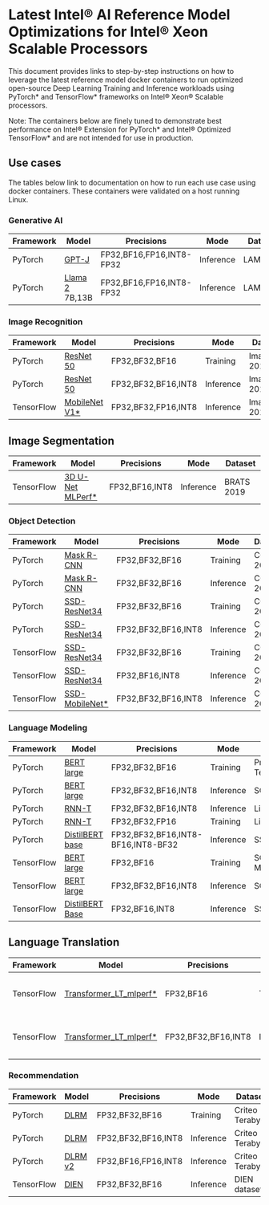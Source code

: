 # Latest Intel® AI Reference Model Optimizations for Intel® Xeon Scalable Processors

This document provides links to step-by-step instructions on how to leverage the latest reference model docker containers to run optimized open-source Deep Learning Training and Inference workloads using PyTorch* and TensorFlow* frameworks on Intel® Xeon® Scalable processors.

Note: The containers below are finely tuned to demonstrate best performance on Intel® Extension for PyTorch* and Intel® Optimized TensorFlow*  and are not intended for use in production. 

## Use cases

The tables below link to documentation on how to run each use case using docker containers. These containers were validated on a host running Linux. 

### Generative AI
| Framework | Model                                                  | Precisions | Mode |  Dataset |
| --------| ------------------------------------------------------ | ---------- | ------| --------------------- |
| PyTorch | [GPT-J](../../models_v2/pytorch/gptj/inference/cpu/CONTAINER.md) | FP32,BF16,FP16,INT8-FP32 | Inference | LAMBADA |
| PyTorch | [Llama 2](../../models_v2/pytorch/llama/inference/cpu/CONTAINER.md) 7B,13B | FP32,BF16,FP16,INT8-FP32 | Inference | LAMBADA |
### Image Recognition

| Framework | Model                                                  | Precisions | Mode |  Dataset |
| --------| ------------------------------------------------------ | ---------- | ------| --------------------- |
| PyTorch | [ResNet 50](../../models_v2/pytorch/resnet50/training/cpu/CONTAINER.md) | FP32,BF32,BF16 | Training | ImageNet 2012 |
| PyTorch | [ResNet 50](../../models_v2/pytorch/resnet50/inference/cpu/CONTAINER.md) | FP32,BF32,BF16,INT8 | Inference | ImageNet 2012 |
| TensorFlow | [MobileNet V1*](../../quickstart/image_recognition/tensorflow/mobilenet_v1/inference/cpu/README_DEV_CAT.md) | FP32,BF32,FP16,INT8 | Inference | ImageNet 2012 |

## Image Segmentation

| Framework | Model                                                  | Precisions | Mode |  Dataset |
| --------| ------------------------------------------------------ | ---------- | ------| --------------------- |
| TensorFlow | [3D U-Net MLPerf*](../../quickstart/image_segmentation/tensorflow/3d_unet_mlperf/inference/cpu/README_DEV_CAT.md) | FP32,BF16,INT8 | Inference | BRATS 2019 |

### Object Detection

| Framework | Model                                                  | Precisions | Mode |  Dataset |
| --------| ------------------------------------------------------ | ---------- | ------| --------------------- |
| PyTorch |[Mask R-CNN](../../models_v2/pytorch/maskrcnn/training/cpu/CONTAINER.md) | FP32,BF32,BF16 | Training | COCO 2017 |
| PyTorch |[Mask R-CNN](../../models_v2/pytorch/maskrcnn/inference/cpu) | FP32,BF32,BF16 | Inference | COCO 2017 |
| PyTorch |[SSD-ResNet34](../../models_v2/pytorch/ssd-resnet34/training/cpu/CONTAINER.md) | FP32,BF32,BF16 | Training | COCO 2017 |
| PyTorch |[SSD-ResNet34](../../models_v2/pytorch/ssd-resnet34/inference/cpu/CONTAINER.md) | FP32,BF32,BF16,INT8 | Inference | COCO 2017 |
| TensorFlow | [SSD-ResNet34](../../quickstart/object_detection/tensorflow/ssd-resnet34/training/cpu/README_DEV_CAT.md) | FP32,BF32,BF16 |Training | COCO 2017 |
| TensorFlow | [SSD-ResNet34](../../quickstart/object_detection/tensorflow/ssd-resnet34/inference/cpu/README_DEV_CAT.md) | FP32,BF16,INT8 |Inference | COCO 2017  |
| TensorFlow | [SSD-MobileNet*](../../quickstart/object_detection/tensorflow/ssd-mobilenet/inference/cpu/README_DEV_CAT.md) | FP32,BF32,BF16,INT8 | Inference | COCO 2017 |

### Language Modeling 

| Framework | Model                                                  | Precisions | Mode |  Dataset |
| --------| ------------------------------------------------------ | ---------- | ------| --------------------- |
| PyTorch | [BERT large](../../models_v2/pytorch/bert_large/training/cpu/CONTAINER.md) | FP32,BF32,BF16 | Training | Preprocessed Text dataset |
| PyTorch |[BERT large](../../models_v2/pytorch/bert_large/inference/cpu/CONTAINER.md) | FP32,BF32,BF16,INT8 | Inference | SQuAD1.0 |
| PyTorch | [RNN-T](../../models_v2/pytorch/rnnt/training/cpu/CONTAINER.md) | FP32,BF32,BF16,INT8 | Inference | LibriSpeech |
| PyTorch |[RNN-T](../../models_v2/pytorch/rnnt/inference/cpu/CONTAINER.md) | FP32,BF32,FP16 | Training | LibriSpeech |
| PyTorch |[DistilBERT base](../../models_v2/pytorch/distilbert/inference/cpu/CONTAINER.md) | FP32,BF32,BF16,INT8-BF16,INT8-BF32 | Inference | SST-2 |
| TensorFlow | [BERT large](../../quickstart/language_modeling/tensorflow/bert_large/training/cpu/README_DEV_CAT.md) | FP32,BF16 | Training |  SQuAD and MRPC |
| TensorFlow | [BERT large](../../quickstart/language_modeling/tensorflow/bert_large/inference/cpu/README_DEV_CAT.md) | FP32,BF32,BF16,INT8 |Inference | SQuAD |
| TensorFlow | [DistilBERT Base](../../quickstart/language_modeling/tensorflow/distilbert_base/inference/cpu/README_DEV_CAT.md) | FP32,BF16,INT8 | Inference | SST-2 | 

## Language Translation
| Framework | Model                                                  | Precisions | Mode |  Dataset |
| --------| ------------------------------------------------------ | ---------- | ------| --------------------- |
| TensorFlow | [Transformer_LT_mlperf*](../../quickstart/language_translation/tensorflow/transformer_mlperf/training/cpu/README_DEV_CAT.md) | FP32,BF16 | Training | WMT English-German dataset |
| TensorFlow | [Transformer_LT_mlperf*](../../quickstart/language_translation/tensorflow/transformer_mlperf/inference/cpu/README_DEV_CAT.md) | FP32,BF32,BF16,INT8 | Inference |  WMT English-German dataset |

### Recommendation 

| Framework | Model                                                  | Precisions | Mode |  Dataset |
| --------| ------------------------------------------------------ | ---------- | ------| --------------------- |
| PyTorch | [DLRM](../../models_v2/pytorch/dlrm/training/cpu/CONTAINER.md) | FP32,BF32,BF16 | Training | Criteo Terabyte |
| PyTorch | [DLRM](../../models_v2/pytorch/dlrm/inference/cpu/CONTAINER.md) | FP32,BF32,BF16,INT8 | Inference | Criteo Terabyte |
| PyTorch | [DLRM v2](../../models_v2/pytorch/torchrec_dlrm/inference/cpu/CONTAINER.md) | FP32,BF16,FP16,INT8 | Inference | Criteo Terabyte |
| TensorFlow | [DIEN](../../quickstart/recommendation/tensorflow/dien/inference/cpu/README_DEV_CAT.md) | FP32,BF32,BF16 | Inference | DIEN dataset |
